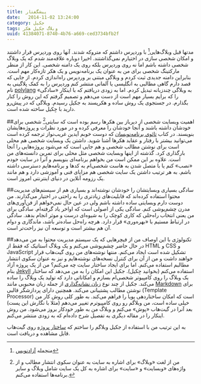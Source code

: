 ```yaml
---
title: پیشگفتار
date:   2014-11-02 13:24:00
category: جکیل
tags: وبلاگ جکیل هکر
uuid: 41384071-8740-4b76-a669-ced3734bfb2f
---
```


مدتها قبل وبلاگ‌هایی[^1] با وردپرس داشتم که متروکه شدند. آنها روی وردپرس قرار داشتند و امکان شخصی سازی در اختیارم نمی‌گذاشتند. اخیرا دوباره علاقه‌مند شدم که یک وبلاگ شخصی داشته باشم اما نه روی وردپرس بلکه روی یک دامنه شخصی. این کار از منظر مارکتینگ شخصی برای من به عنوان یک برنامه‌نویس و یک هکر تازه‌کار مهم است. بنابراین دامنه جدیدی ثبت کردم و وبلاگی مبتنی بر وردپرس راه‌اندازی کردم. از جایی که قصد دارم گاهی مطالبی به انگلیسی یا آلمانی منتشر کنم وردپرس را به کمک پلاگینی به نام [polylang](https://wordpress.org/plugins/polylang/) به وبلاگی چندزبانه تبدیل کردم. اما به زودی دریافتم که با اینکار «سادگی» را که برایم بسیار مهم است از دست می‌دهم و تصمیم گرفتم که این روش را کنار بگذارم. در جستجوی یک روش ساده‌ و هکرپسند به جکیل رسیدم. وبلاگی که در پیش‌رو دارید با جِکیل ساخته شده است.


##اهمیت وبسایت شخصی
از دیرباز بین هکرها رسم بوده است که سایتی[^2] شخصی برای خودشان داشته باشند و آنجا خودشان را معرفی کرده و در مورد نظرات و پروژه‌هایشان بنویسند. در کتاب [تائوی برنامه‌نویسان](http://aidinhut.com/fa/books/the_tao_of_programming.pdf) که دوست خوبم آیدین غریب‌نواز ترجمه کرده است می‌توانید بیشتر با رفتار و عقاید هکرها آشنا شوید. داشتن یک وبسایت شخصی هم محلی است برای نوشتن مطالب شخصی و هم جایی است که می‌شود پروژه‌هایی را آنجا بارگذاری کرد. گذشته از اینها وبسایت شخصی مثل محلی برای تمرین دانسته‌های من است. علاوه بر این ممکن است من بخواهم برنامه‌ای بنویسم و آنرا در سایت خودم «نصب» کنم یا با متصل شدن به هاست شخصی‌ام به کدها و برنامه‌هایم دسترسی داشته باشم. به هر ترتیب داشتن یک سایت شخصی هم مزایای فنی و آموزشی دارد و هم مانند یک رزومه آنلاین در دنیای اینترنتی امروز است.

##سادگی
 بسیاری وبسایتشان را خودشان نوشته‌اند و بسیاری هم از سیستم‌های مدیریت محتوا استفاده کرده‌اند که قابلیت‌های زیادتری را به راحتی در اختیار می‌گذارند. من دوست دارم وبسایتی ساده داشته باشم ولی در عین حال نمی‌خواهم از فن‌آوری‌های مدرن چشم‌پوشی کنم. سادگی یکی از اصولی است که اواخر یاد گرفته‌ام. سادگی برای من یعنی انتخاب راه‌حلی که کاری کوچک را به شیوه‌ای درست و موثر انجام بدهد. سادگی در ارتباط مستیم با «بهره‌وری» قرار دارد. هرچه راه‌حل ساده‌تر باشد، ماندگاری و دوام آن هم بیشتر است و توسعه آن نیز راحت‌تر است.

##تکنولوژی
با این اوصاف من از فیچرهایی که یک سیستم مدیریت محتوا به من می‌دهد در حال حاضر چشم‌پوشی می‌کنم و یک وبلاگ استاتیک که فقط از HTML و CSS و JavaScript تشکیل شده است ایجاد می‌کنم. منتها نوشته‌های من روی گیت‌هاب قرار خواهند داشت و من از آن برای کنترل نسخه‌های نوشته‌هایم و نیز به عنوان سکوی انتشار مطالبم استفاده می‌کنم.
اما برای ایجاد ساختار سایت چه می‌کنم؟ من از یک پروژه آزاد بنام [Jekyll](http://jekyllrb.com/) استفاده می‌کنم (بخوانید جِکیل). جکیل این امکان را به من می‌دهد که ساختار یک وبلاگ را روی کامپیوتر شخصی‌ام بسازم و امکاناتی دارد که تولید یک وبلاگ را ساده می‌کند. جکیل از چند نوع [زبان‌ نشانه‌گذاری](http://fa.wikipedia.org/wiki/%D8%B2%D8%A8%D8%A7%D9%86_%D9%86%D8%B4%D8%A7%D9%86%D9%87%E2%80%8C%DA%AF%D8%B0%D8%A7%D8%B1%DB%8C) از جمله زبان محبوبی مانند [Markdown](https://help.github.com/articles/markdown-basics/) برای نوشتن مطالب پشتیبانی می‌کند. همچنین دارای پردازشگر قالبی (Template Processor) است که امکان ساختاردهی پویا را فراهم می‌کند. به طور کلی روش کار من خیلی ساده است، من وبلاگم رو روی کامپیوترم تغییر می‌دهم (مثلا با نگارش این پست) بعد آنرا در گیت‌هاب «پوش» می‌کنم و وبلاگ من به طور خودکار بروز می‌شود. من روش اینکار را در مقاله دیگری به تفصیل شرح داده‌ام که به زودی منتشر می‌کنم.

به این ترتیب من با استفاده از جکیل وبلاگم را ساختم که [ساختار پروژه](https://github.com/mehdisadeghi/mehdix.org) روی گیت‌هاب قابل مشاهده و دریافت است.

[^1]: منجمله [آزادنویس](http://azadnevis.wordpress.com/)
[^2]: من از لغت «وبلاگ» برای اشاره به سایت به عنوان سکوی انتشار مطالب و از واژه‌های «وبسایت» و «سایت» برای اشاره به کل یک سایت شامل وبلاگ و سایر برنامه‌ها استفاده می‌کنم.

